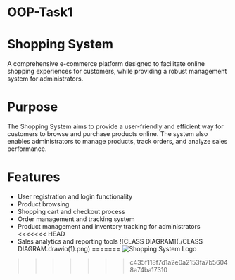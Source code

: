 # OOP-Task1


# Shopping System

A comprehensive e-commerce platform designed to facilitate online shopping experiences for customers, while providing a robust management system for administrators.

# Purpose
The Shopping System aims to provide a user-friendly and efficient way for customers to browse and purchase products online. The system also enables administrators to manage products, track orders, and analyze sales performance.

# Features
- User registration and login functionality
- Product browsing 
- Shopping cart and checkout process
- Order management and tracking system
- Product management and inventory tracking for administrators
<<<<<<< HEAD
- Sales analytics and reporting tools
![CLASS DIAGRAM](./CLASS DIAGRAM.drawio(1).png)
=======
![Shopping System Logo](https://viewer.diagrams.net/?tags=%7B%7D&lightbox=1&highlight=0000ff&edit=_blank&layers=1&nav=1&title=CLASS%20DIAGRAM.drawio#R%3Cmxfile%3E%3Cdiagram%20name%3D%22Page-1%22%20id%3D%22_BE1wDch6oz0VVIGOAOY%22%3E7V1Zk6I6GP01Vk0%2F2KUg2j66zNIPc29X9VTN3McIUZkGwoRg6%2Fz6G0jCJi4oTYc2LyohZDnfyfKdhNjRZ%2B72Kwb%2B%2BjuyoNPReta2o887mtYfDQf0KwrZ8ZBeb8xCVti2eFga8Gz%2FhSIiDw1tCwa5iAQhh9h%2BPtBEngdNkgsDGKPXfLQlcvK5%2BmAF9wKeTeDsh%2F60LbJmoQ9GLw3%2FBu3VWuRMK8juuEBE5gHBGljoNROkf%2B7oM4wQYb%2Fc7Qw6EXoCF%2FbclwN3k4Jh6JFzHphrs%2BHLL%2BOn%2Begh48%2Fm92%2F096XLU9kAJ%2BQV7mhDh6Y39aMikx3HYfgnjMo5dQFe2V5Hn%2FT8bXLZJcinQYM4iMAt6QLHXkWxTFo2iGlomgL9teLfcT4LETBzQECNNaH5zsKAIJc%2ByOPQSi2Kz9Ewvxi2xlGhBYdEjv1s5iV1WiBsQdzlNyYBciLIjhS5CjQOXJIEm8NJmrTllBcOmC8rjELP6prIQZgBRDDwAmH6aUz%2F5J4TsbFrAfzyCa8WnygpZjRUfN2x7%2BiOZhjsIvvj7u5oOZeI5kibETDzxfwGnQ0ktglKHwUu5cfUWwTRVzdjQZYci2dyoz%2FOWT0Cgm1vlYnMMDrNgts0Tx5jD7hQwXg1jNAFtsMytFC4cKDC8SIc%2FTXy4D%2Bhu4A8Wztu9wrK6lACy8KQD5SVAWzjAJmkSnH3ShOORpHuEri2s2OWcJGHaOxojIpqJIkpqeWeMLJCk%2FxAM4DJp7uMqVjl3qUJXIpriakwdNEG8lp%2Bwcg9q55tN%2ByHM6O5huYLCt%2FOci1DsG4CnUncI33hAaAOjmaS1MAFL%2FAJ7Fx6P8etsvHrY3FLdstQbm1s%2BPpvNNI%2FE0DC4KSB3rtVtmx0WOCLGKnl6q5tII7cbGfCFJZ5LL1Mud4yZ5BO6RiMl04sNi1thzow0zVx6de8T3%2B%2Brm0CnxlM81cM%2FCSbKG0opLt9eamfiFbu9iukrjrBOxqFP6ANuc4llL4Rv35NZbMkzjojmWlCMQNcqlslaadqFv3BBa0K4pYmpbjFZ0cZay%2FOaVltnLq3xcWa%2BswmSnq6CD0uNinUKqFmwcDEtk9s5CnWXdRmbRMqNakqbH9C4BGb7CRD7uAsTx7kTEDgCuHdgdZ6rnPRyoE8p0Fm%2FFDZCR%2F6FrXaM0HmC%2FVnxBj1KAvrZYevxPLA953d3A5MWjgSYypTN9ICQA87g6dxa4szOBLOH3cGB2I7R9YZ1EucwcRrrN0Z1KV0BieWa3sZWytX8L2bZ3G1jdpHuYU170hQKNawIUFNZa6DEiPn2i0y7e2I5Xe3DrocVZe%2BJKlRuvovJs0yDSct4MPR%2FYfp0k9FKmV3IOZ2Lxy0koyLiPJYqQg1c8AfvQ0tBMI7garaTXcVqj5GJgyCeLWWQ1oZScvetBCJyt5zrppt8Z%2FH4zMWU0VYM%2F6zIaX%2FzDeTZOy9OIf77Z24taWJ1vCiAH380LsCPjN73jFXrtClrlDMa%2Fkmpa3DkdPyOyRrZF02KisYp13gRmsLamXh6lkio%2BOcTsAVmNdRMoi3RN6sXNQCezUx62BeV7qBWfXwFzYnDJe0TNURbIv%2FNhR7Wrn%2FNhTvi2f9t4FR4r89vJX%2FNpTSf4veD8qYWjlvcrVTk5pHOVk1YSkONVB%2B1tV%2BFpPor52PKSintEMnwHm6dittK7vktu5plHslUXb0Sgy%2Fv%2B6nAL0KUDolN0MHEPgj6l1iRKv2K22Z6Q8KGx3FpsbcRL9soUZ4BLVP9MdSTvTjpUo105eo0TYgmMSGUP5DjYs0SstVjphEUCpHTDJHTCF5y2s1xXFZObU32gaUU9uIU6u66Rr2BienDaldrB9sF6veM%2FLiiNjVekocSU7%2Frl0c6ZedCVTAE3rWJDo5nF5ZNnCRZ%2F1YR81ySm98ibGLQaNX%2FLhybZCHM6YYjIrRi%2BJtbfIr%2Bn1v8Kv%2FMnfm2%2BzFTlx4tLK%2FshfxM%2FeaIa7T5%2BIr8SCrDLT2DjUv2IxWGIWYO%2F1HF4wJ7YUgOQZpOQcyNu6LY58wpP2nvcmXrczGPLknFHevidYmFsc5n4ziyVGsTvyp7FHohYT6hbOqkjPaRUKs0nsJUVqAXSaaH0UIDhf4UD4pg1mKKZ8TAK%2BgeNmbzjJT%2FN7IkrzfHMPH0jNc1y9k%2BHBwIqGaGD7QCl38oHe0XHrhxYZC%2FDdqEYNWtIhzmd0IE0fa6D5v2mFxxeJcLhqDQkLFbrsmLo60h9J83pZbcu6rmpgE3cZyy95aRBgc%2BQ%2BJqp5YNM2neec%2FP5or1sC%2FRdwGjunpDAq%2Fi5YTGvmbiNvAMn%2B8xa1I4K2xV3N69wele%2FlpDbTDeFY4VsKx%2FIQGKdArVUiVBNwiCXgolLVjBxkITaCZgwz6D7WoAUyZqqgGdDJaQKIMnNDHEkEs81Qz%2Bph%2Brj42bEyW0AsvVg2K70udK0oMhicSOiBK1KYblG3TfGMWHlhUqI9RMjHFKPQ8ca98CVPGvWJC2r3RKFdETd5Dv8z1WKPLuqwmV620M5k4bk5JNfL8MXqjIn%2FOVlILndaeJPvWRCz7u%2BBmiNi%2FZOikEY1Rnovj8egEGeOrJ4htilakQ7wXQ%2FXGGDountZ88bpqv7jsdCZBKy%2BsFjMajI0C4Stp%2FfQy%2FSNuFj39P3P98%2F8%3D%3C%2Fdiagram%3E%3C%2Fmxfile%3E)
>>>>>>> c435f118f7d1a2e0a2153fa7b56048a74ba17310
